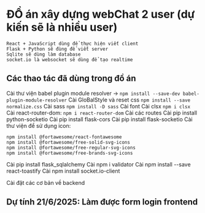 # ĐỒ án xây dựng webChat 2 user (dự kiến sẽ là nhiều user)

    React + JavaScript dùng để thực hiện viết client
    Flask + Python sẽ đùng để viết server
    Sqlite sẽ dùng làm database
    socket.io là websocket sẽ dùng để tạo realtime

## Các thao tác đã dùng trong đồ án

Cài thư viện babel plugin module resolver -> `npm install --save-dev babel-plugin-module-resolver`
Cài GloBalStyle và reset css `npm install --save normalize.css`
Cài sass `npm install -D sass`
Cài font
Cài clsx `npm i clsx`
Cài react-router-dom: `npm i react-router-dom`
Cài các routes
Cài pip install python-socketio
Cài pip install flask-cors
Cài pip install flask-socketio
Cài thư viện để sử dụng icon:

    npm install @fortawesome/react-fontawesome
    npm install @fortawesome/free-solid-svg-icons
    npm install @fortawesome/free-regular-svg-icons
    npm install @fortawesome/free-brands-svg-icons

Cài pip install flask_sqlalchemy
Cài npm i validator
Cài npm install --save react-toastify
Cài npm install socket.io-client

Cài đặt các cơ bản về backend

## Dự tính 21/6/2025: Làm được form login frontend

